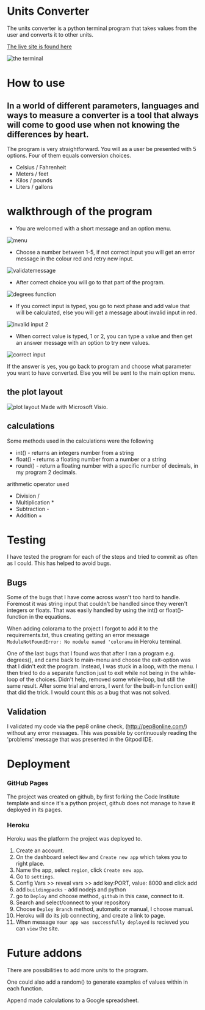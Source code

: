 # Units Converter

The units converter is a python terminal program that takes values from the user and converts it to other units.

[The live site is found here](https://units-converter-awrel.herokuapp.com/)

![the terminal](assets/forReadme/readmeIntro.PNG)

# How to use

## In a world of different parameters, languages and ways to measure a converter is a tool that always will come to good use when not knowing the differences by heart. 

The program is very straightforward. You will as a user be presented with 5 options. Four of them equals conversion choices. 
- Celsius / Fahrenheit
- Meters / feet
- Kilos / pounds
- Liters / gallons

# walkthrough of the program

- You are welcomed with a short message and an option menu.

![menu](/assets/forReadme/menuscreen.PNG)

- Choose a number between 1-5, if not correct input you will get an error message in the colour red and retry new input.

![validatemessage](assets/forReadme/validateMessage.PNG)

- After correct choice you will go to that part of the program. 

![degrees function](assets/forReadme/firstChoice.PNG)

- If you correct input is typed, you go to next phase and add value that will be calculated, else you will get a message about invalid input in red.

![invalid input 2](assets/forReadme/invalidinput.PNG)

- When correct value is typed, 1 or 2, you can type a value and then get an answer message with an option to try new values. 

![correct input](assets/forReadme/correctInput.PNG)

If the answer is yes, you go back to program and choose what parameter you want to have converted. Else you will be sent to the main option menu.

## the plot layout


![plot layout](assets/forReadme/plotlayout.png)
Made with Microsoft Visio.


## calculations

Some methods used in the calculations were the following
- int() - returns an integers number from a string
- float() - returns a floating number from a number or a string
- round() - return a floating number with a specific number of decimals, in my program 2 decimals.

arithmetic operator used
- Division /
- Multiplication \*
- Subtraction -
- Addition +



# Testing
I have tested the program for each of the steps and tried to commit as often as I could. This has helped to avoid bugs. 

## Bugs
Some of the bugs that I have come across wasn't too hard to handle. Foremost it was string input that couldn't be handled since they weren't integers or floats. That was easily handled by using the int() or float()-function in the equations.

When adding colorama to the project I forgot to add it to the requirements.txt, thus creating getting an error message `ModuleNotFoundError: No module named 'colorama`
 in Heroku terminal. 


One of the last bugs that I found was that after I ran a program e.g. degrees(), and came back to main-menu and choose the exit-option was that I didn't exit the program. Instead, I was stuck in a loop, with the menu. I then tried to do a separate function just to exit while not being in the while-loop of the choices. Didn't help, removed some while-loop, but still the same result. After some trial and errors, I went for the built-in function exit() that did the trick. I would count this as a bug that was not solved.  




## Validation
I validated my code via the pep8 online check, (http://pep8online.com/) without any error messages. This was possible by continuously reading the 'problems' message that was presented in the Gitpod IDE. 

# Deployment

### GitHub Pages

The project was created on github, by first forking the Code Institute template and since it's a python project, github does not manage to have it deployed in its pages. 

### Heroku 

Heroku was the platform the project was deployed to.
1. Create an account.
1. On the dashboard select `New` and `Create new app` which takes you to right place.
1. Name the app, select `region`, click `Create new app`.
1. Go to `settings`.
1. Config Vars >> reveal vars >> add key:PORT, value: 8000 and click add
1. add `buildingpacks` - add nodejs and python
1. go to `Deploy` and choose method, `github` in this case, connect to it.
1. Search and select/connect to your repository
1. Choose `Deploy Branch` method, automatic or manual, I choose manual.
1. Heroku will do its job connecting, and create a link to page.
1. When message `Your app was successfully deployed` is recieved you can `view` the site.

# Future addons
There are possibilities to add more units to the program. 

One could also add a random() to generate examples of values within in each function.

Append made calculations to a Google spreadsheet.

